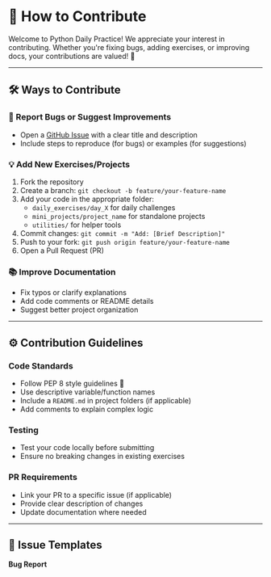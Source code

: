 # 🤝 How to Contribute

Welcome to Python Daily Practice! We appreciate your interest in contributing. Whether you're fixing bugs, adding exercises, or improving docs, your contributions are valued! 🎉

---

## 🛠️ Ways to Contribute

### 🐛 Report Bugs or Suggest Improvements
- Open a [GitHub Issue](https://github.com/Pdfulkar/pythondailypractice/issues) with a clear title and description
- Include steps to reproduce (for bugs) or examples (for suggestions)

### 💡 Add New Exercises/Projects
1. Fork the repository
2. Create a branch: `git checkout -b feature/your-feature-name`
3. Add your code in the appropriate folder:
   - `daily_exercises/day_X` for daily challenges
   - `mini_projects/project_name` for standalone projects
   - `utilities/` for helper tools
4. Commit changes: `git commit -m "Add: [Brief Description]"`
5. Push to your fork: `git push origin feature/your-feature-name`
6. Open a Pull Request (PR)

### 📚 Improve Documentation
- Fix typos or clarify explanations
- Add code comments or README details
- Suggest better project organization

---

## ⚙️ Contribution Guidelines

### Code Standards
- Follow PEP 8 style guidelines 🐍
- Use descriptive variable/function names
- Include a `README.md` in project folders (if applicable)
- Add comments to explain complex logic

### Testing
- Test your code locally before submitting
- Ensure no breaking changes in existing exercises

### PR Requirements
- Link your PR to a specific issue (if applicable)
- Provide clear description of changes
- Update documentation where needed

---

## 🚨 Issue Templates

**Bug Report**  
